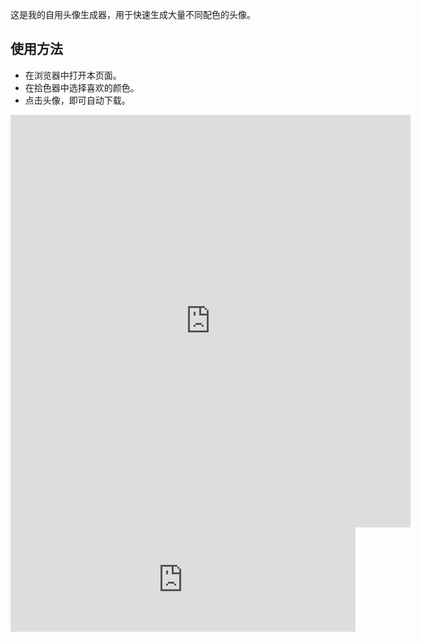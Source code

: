 这是我的自用头像生成器，用于快速生成大量不同配色的头像。

## **使用方法**

- 在浏览器中打开本页面。
- 在拾色器中选择喜欢的颜色。
- 点击头像，即可自动下载。

<iframe frameborder="0" src="https://itch.io/embed-upload/11852625?color=252525" allowfullscreen="" width="640" height="660"><a href="https://obscurefreeman.itch.io/of-avatar-generator">在 itch.io 上玩 晦涩弗里曼头像生成器</a></iframe>

<iframe frameborder="0" src="https://itch.io/embed/3072131?linkback=true&amp;bg_color=1a1a1a&amp;fg_color=ffffff&amp;link_color=1c4dcc&amp;border_color=505050" width="552" height="167"><a href="https://obscurefreeman.itch.io/of-avatar-generator">Freeman's Avatar Generator by 晦涩弗里曼</a></iframe>